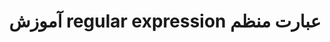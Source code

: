 ---
layout: tag
title: "آموزش  regular expression عبارت منظم"
tag: آموزش--regular-expression-عبارت-منظم
---